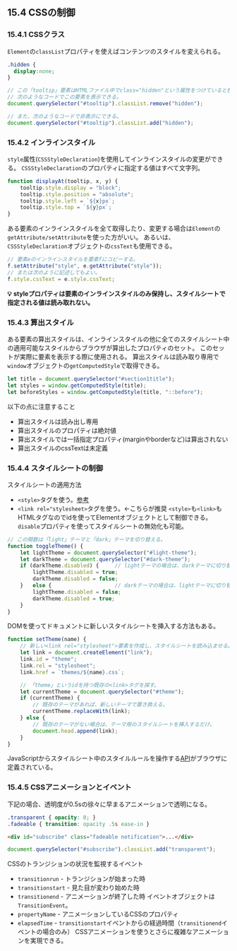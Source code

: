## 15.4 CSSの制御
### 15.4.1 CSSクラス
`Element`の`classList`プロパティを使えばコンテンツのスタイルを変えられる。
```css
.hidden {
  display:none;
}
```
```javascript
// この「tooltip」要素はHTMLファイル中でclass="hidden"という属性をつけていると想定。
// 次のようなコードでこの要素を表示できる。
document.querySelector("#tooltip").classList.remove("hidden");

// また、次のようなコードで非表示にできる。
document.querySelector("#tooltip").classList.add("hidden");
```
### 15.4.2 インラインスタイル
`style`属性(`CSSStyleDeclaration`)を使用してインラインスタイルの変更ができる。
`CSSStyleDeclaration`のプロパティに指定する値はすべて文字列。
```javascript
function displayAt(tooltip, x, y) {
    tooltip.style.display = "block";
    tooltip.style.position = "absolute";
    tooltip.style.left = `${x}px`;
    tooltip.style.top = `${y}px`;
}
```
ある要素のインラインスタイルを全て取得したり、変更する場合は`Element`の`getAttribute/setAttribute`を使った方がいい。
あるいは、`CSSStyleDeclaration`オブジェクトの`cssText`も使用できる。
```javascript
// 要素eのインラインスタイルを要素fにコピーする。
f.setAttribute("style", e.getAttribute("style"));
// または次のように記述してもよい。
f.style.cssText = e.style.cssText;
```
**💡** **styleプロパティは要素のインラインスタイルのみ保持し、スタイルシートで指定される値は読み取れない。**

### 15.4.3 算出スタイル
ある要素の算出スタイルは、インラインスタイルの他に全てのスタイルシート中の適用可能なスタイルからブラウザが算出したプロパティのセット。
このセットが実際に要素を表示する際に使用される。
算出スタイルは読み取り専用で`window`オブジェクトの`getComputedStyle`で取得できる。
```javascript
let title = document.querySelector("#section1title");
let styles = window.getComputedStyle(title);
let beforeStyles = window.getComputedStyle(title, "::before");
```
以下の点に注意すること
- 算出スタイルは読み出し専用
- 算出スタイルのプロパティは絶対値
- 算出スタイルでは一括指定プロパティ(marginやborderなど)は算出されない
- 算出スタイルのcssTextは未定義

### 15.4.4 スタイルシートの制御
スタイルシートの適用方法
- `<style>`タグを使う。[参考](https://developer.mozilla.org/ja/docs/Web/HTML/Element/style)
- `<link rel="stylesheet>`タグを使う。←こちらが推奨
`<style>`も`<link>`もHTMLタグなのでidを使ってElementオブジェクトとして制御できる。`disable`プロパティを使ってスタイルシートの無効化も可能。
```javascript
// この関数は「light」テーマと「dark」テーマを切り替える。
function toggleTheme() {
    let lightTheme = document.querySelector("#light-theme");
    let darkTheme = document.querySelector("#dark-theme");
    if (darkTheme.disabled) {     // lightテーマの場合は、darkテーマに切り替える。
        lightTheme.disabled = true;
        darkTheme.disabled = false;
    }   else {                    // darkテーマの場合は、lightテーマに切り替える。
        lightTheme.disabled = false;
        darkTheme.disabled = true;
    }
}
```
DOMを使ってドキュメントに新しいスタイルシートを挿入する方法もある。
```javascript
function setTheme(name) {
    // 新しい<link rel="stylesheet">要素を作成し、スタイルシートを読み込ませる。
    let link = document.createElement("link");
    link.id = "theme";
    link.rel = "stylesheet";
    link.href = `themes/${name}.css`;

    // 「theme」というidを持つ既存の<link>タグを探す。
    let currentTheme = document.querySelector("#theme");
    if (currentTheme) {
        // 既存のテーマがあれば、新しいテーマで置き換える。
        currentTheme.replaceWith(link);
    } else {
        // 既存のテーマがない場合は、テーマ用のスタイルシートを挿入するだけ。
        document.head.append(link);
    }
}
```
JavaScriptからスタイルシート中のスタイルルールを操作する[API](https://developer.mozilla.org/ja/docs/Web/API/CSS_Object_Model)がブラウザに定義されている。
### 15.4.5 CSSアニメーションとイベント
下記の場合、透明度が0.5sの徐々に早まるアニメーションで透明になる。
```css
.transparent { opacity: 0; }
.fadeable { transition: opacity .5s ease-in }
```
```html
<div id="subscribe" class="fadeable notification">...</div>
```
```javascript
document.querySelector("#subscribe").classList.add("transparent");
```
CSSのトランジションの状況を監視するイベント
- `transitionrun` - トランジションが始まった時
- `transitionstart` - 見た目が変わり始めた時
- `transitionend` - アニメーションが終了した時
イベントオブジェクトは`TransitionEvent`。
- `propertyName` - アニメーションしているCSSのプロパティ
- `elapsedTime` - `transitionstart`イベントからの経過時間（`transitionend`イベントの場合のみ）
CSSアニメーションを使うとさらに複雑なアニメーションを実現できる。
